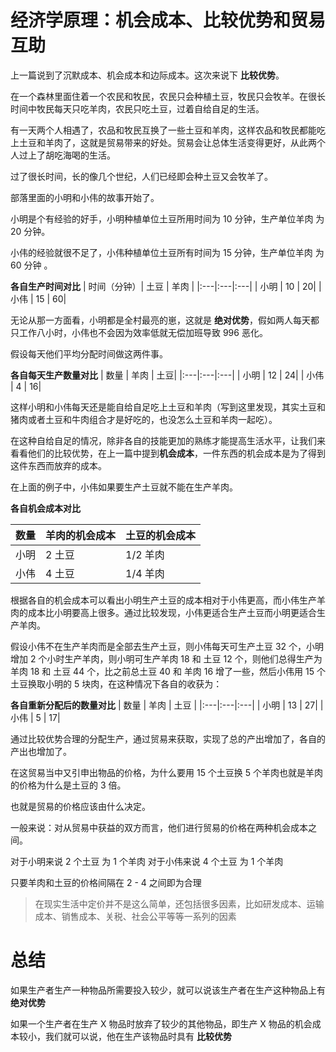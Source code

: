 # 经济学原理：机会成本、比较优势和贸易互助



上一篇说到了沉默成本、机会成本和边际成本。这次来说下 **比较优势**。

在一个森林里面住着一个农民和牧民，农民只会种植土豆，牧民只会牧羊。在很长时间中牧民每天只吃羊肉，农民只吃土豆，过着自给自足的生活。

有一天两个人相遇了，农品和牧民互换了一些土豆和羊肉，这样农品和牧民都能吃上土豆和羊肉了，这就是贸易带来的好处。贸易会让总体生活变得更好，从此两个人过上了胡吃海喝的生活。

过了很长时间，长的像几个世纪，人们已经即会种土豆又会牧羊了。

部落里面的小明和小伟的故事开始了。

小明是个有经验的好手，小明种植单位土豆所用时间为 10 分钟，生产单位羊肉 为 20 分钟。

小伟的经验就很不足了，小伟种植单位土豆所有时间为 15 分钟，生产单位羊肉 为 60 分钟 。

**各自生产时间对比**
| 时间（分钟）| 土豆 | 羊肉 |
|:---|:---|:---|
| 小明  | 10 | 20|
| 小伟  | 15 | 60|

无论从那一方面看，小明都是全村最亮的崽，这就是 **绝对优势**，假如两人每天都只工作八小时，小伟也不会因为效率低就无偿加班导致 996 恶化。

假设每天他们平均分配时间做这两件事。

**各自每天生产数量对比**
| 数量 | 羊肉 | 土豆|
|:---|:---|:---|
| 小明  | 12 | 24|
| 小伟  | 4 | 16|

这样小明和小伟每天还是能自给自足吃上土豆和羊肉（写到这里发现，其实土豆和猪肉或者土豆和牛肉组合才是好吃的，也没怎么土豆和羊肉一起吃）。

在这种自给自足的情况，除非各自的技能更加的熟练才能提高生活水平，让我们来看看他们的比较优势，在上一篇中提到**机会成本**，一件东西的机会成本是为了得到这件东西而放弃的成本。

在上面的例子中，小伟如果要生产土豆就不能在生产羊肉。

**各自机会成本对比**

| 数量 | 羊肉的机会成本 |  土豆的机会成本 |
|:---|:---|:---|
| 小明  | 2 土豆 | 1/2 羊肉|
| 小伟  | 4 土豆 | 1/4 羊肉|

根据各自的机会成本可以看出小明生产土豆的成本相对于小伟更高，而小伟生产羊肉的成本比小明要高上很多。通过比较发现，小伟更适合生产土豆而小明更适合生产羊肉。

假设小伟不在生产羊肉而是全部去生产土豆，则小伟每天可生产土豆 32 个，小明增加 2 个小时生产羊肉，则小明可生产羊肉 18 和 土豆 12 个，则他们总得生产为 羊肉 18 和 土豆 44 个，比之前总土豆 40 和 羊肉 16 增了一些，然后小伟用 15 个土豆换取小明的 5 块肉，在这种情况下各自的收获为：

 **各自重新分配后的数量对比**
| 数量 | 羊肉 | 土豆 |
|:---|:---|:---|
| 小明  | 13 | 27|
| 小伟  | 5 | 17|

通过比较优势合理的分配生产，通过贸易来获取，实现了总的产出增加了，各自的产出也增加了。

在这贸易当中又引申出物品的价格，为什么要用 15 个土豆换 5 个羊肉也就是羊肉的价格为什么是土豆的 3 倍。

也就是贸易的价格应该由什么决定。

一般来说：对从贸易中获益的双方而言，他们进行贸易的价格在两种机会成本之间。

对于小明来说 2 个土豆 为 1 个羊肉
对于小伟来说 4 个土豆 为 1 个羊肉

只要羊肉和土豆的价格间隔在 2 - 4 之间即为合理

> 在现实生活中定价并不是这么简单，还包括很多因素，比如研发成本、运输成本、销售成本、关税、社会公平等等一系列的因素

# 总结

如果生产者生产一种物品所需要投入较少，就可以说该生产者在生产这种物品上有 **绝对优势**

如果一个生产者在生产 X 物品时放弃了较少的其他物品，即生产 X 物品的机会成本较小，我们就可以说，他在生产该物品时具有 **比较优势**



